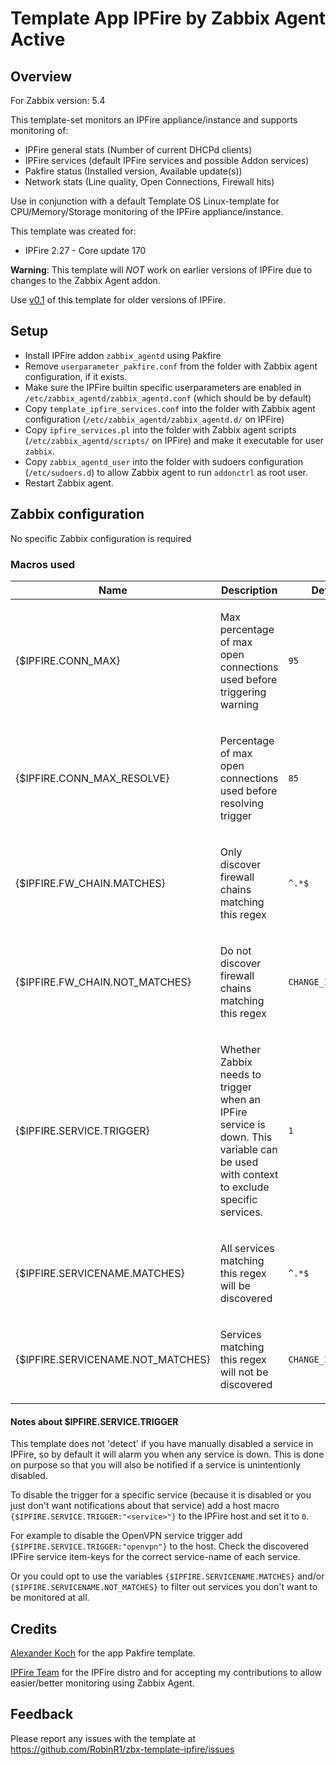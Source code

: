 # Template App IPFire by Zabbix Agent Active

## Overview

For Zabbix version: 5.4

This template-set monitors an IPFire appliance/instance and supports monitoring of:
- IPFire general stats (Number of current DHCPd clients)
- IPFire services (default IPFire services and possible Addon services)
- Pakfire status (Installed version, Available update(s))
- Network stats (Line quality, Open Connections, Firewall hits)

Use in conjunction with a default Template OS Linux-template for CPU/Memory/Storage monitoring of the IPFire appliance/instance.

This template was created for:

- IPFire 2.27 - Core update 170

**Warning**: This template will *NOT* work on earlier versions of IPFire due to changes to the Zabbix Agent addon.

Use [v0.1](https://github.com/RobinR1/zbx-template-ipfire/releases/tag/0.1) of this template for older versions of IPFire.

## Setup

- Install IPFire addon `zabbix_agentd` using Pakfire
- Remove `userparameter_pakfire.conf` from the folder with Zabbix agent configuration, if it exists.
- Make sure the IPFire builtin specific userparameters are enabled in `/etc/zabbix_agentd/zabbix_agentd.conf` (which should be by default)
- Copy `template_ipfire_services.conf` into the folder with Zabbix agent configuration (`/etc/zabbix_agentd/zabbix_agentd.d/` on IPFire)
- Copy `ipfire_services.pl` into the folder with Zabbix agent scripts (`/etc/zabbix_agentd/scripts/` on IPFire) and make it executable for user `zabbix`.
- Copy `zabbix_agentd_user` into the folder with sudoers configuration (`/etc/sudoers.d`) to allow Zabbix agent to run `addonctrl` as root user.
- Restart Zabbix agent.

## Zabbix configuration

No specific Zabbix configuration is required

### Macros used
|Name|Description|Default|
|----|-----------|-------|
|{$IPFIRE.CONN_MAX} |<p>Max percentage of max open connections used before triggering warning</p>|`95` |
|{$IPFIRE.CONN_MAX_RESOLVE} |<p>Percentage of max open connections used before resolving trigger</p>|`85` |
|{$IPFIRE.FW_CHAIN.MATCHES} |<p>Only discover firewall chains matching this regex</p>|`^.*$` |
|{$IPFIRE.FW_CHAIN.NOT_MATCHES} |<p>Do not discover firewall chains matching this regex</p>|`CHANGE_IF_NEEDED` |
|{$IPFIRE.SERVICE.TRIGGER} |<p>Whether Zabbix needs to trigger when an IPFire service is down. This variable can be used with context to exclude specific services.</p>|`1` |
|{$IPFIRE.SERVICENAME.MATCHES} |<p>All services matching this regex will be discovered</p>|`^.*$` |
|{$IPFIRE.SERVICENAME.NOT_MATCHES} |<p>Services matching this regex will not be discovered</p>|`CHANGE_IF_NEEDED` |

#### Notes about $IPFIRE.SERVICE.TRIGGER
This template does not 'detect' if you have manually disabled a service in IPFire, so by default it will alarm you when any service is down. This is done on purpose so that you will also be notified if a service is unintentionly disabled.

To disable the trigger for a specific service (because it is disabled or you just don't want notifications about that service) add a host macro `{$IPFIRE.SERVICE.TRIGGER:"<service>"}` to the IPFire host and set it to `0`. 

For example to disable the OpenVPN service trigger add `{$IPFIRE.SERVICE.TRIGGER:"openvpn"}` to the host. Check the discovered IPFire service item-keys for the correct service-name of each service.

Or you could opt to use the variables `{$IPFIRE.SERVICENAME.MATCHES}` and/or `{$IPFIRE.SERVICENAME.NOT_MATCHES}` to filter out services
you don't want to be monitored at all.

## Credits

[Alexander Koch](https://community.ipfire.org/t/looking-for-the-zabbix-agent-template/1459/2) for the app Pakfire template.

[IPFire Team](https://www.ipfire.org) for the IPFire distro and for accepting my contributions to allow easier/better monitoring using Zabbix Agent.

## Feedback

Please report any issues with the template at https://github.com/RobinR1/zbx-template-ipfire/issues